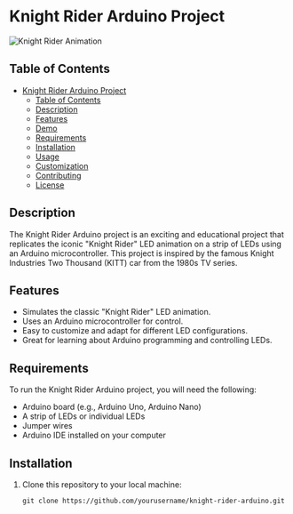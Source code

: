 # Knight Rider Arduino Project

![Knight Rider Animation](knight_rider.gif)

## Table of Contents

- [Knight Rider Arduino Project](#knight-rider-arduino-project)
  - [Table of Contents](#table-of-contents)
  - [Description](#description)
  - [Features](#features)
  - [Demo](#demo)
  - [Requirements](#requirements)
  - [Installation](#installation)
  - [Usage](#usage)
  - [Customization](#customization)
  - [Contributing](#contributing)
  - [License](#license)

## Description

The Knight Rider Arduino project is an exciting and educational project that replicates the iconic "Knight Rider" LED animation on a strip of LEDs using an Arduino microcontroller. This project is inspired by the famous Knight Industries Two Thousand (KITT) car from the 1980s TV series.

## Features

- Simulates the classic "Knight Rider" LED animation.
- Uses an Arduino microcontroller for control.
- Easy to customize and adapt for different LED configurations.
- Great for learning about Arduino programming and controlling LEDs.


## Requirements

To run the Knight Rider Arduino project, you will need the following:

- Arduino board (e.g., Arduino Uno, Arduino Nano)
- A strip of LEDs or individual LEDs
- Jumper wires
- Arduino IDE installed on your computer

## Installation

1. Clone this repository to your local machine:

   ```shell
   git clone https://github.com/yourusername/knight-rider-arduino.git

